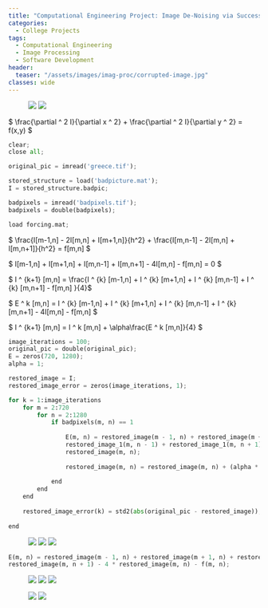 ```yaml
---
title: "Computational Engineering Project: Image De-Noising via Successive Overrelaxation"
categories:
  - College Projects
tags:
  - Computational Engineering
  - Image Processing
  - Software Development
header:
  teaser: "/assets/images/imag-proc/corrupted-image.jpg"
classes: wide
---
```


<figure class="half">
    <img src="/assets/images/imag-proc/original-image.jpg">
    <img src="/assets/images/imag-proc/corrupted-image.jpg">
</figure>

$ \frac{\partial ^ 2 I}{\partial x ^ 2} + \frac{\partial ^ 2 I}{\partial y ^ 2} = f(x,y) $

~~~py
clear;
close all;

original_pic = imread('greece.tif');

stored_structure = load('badpicture.mat');
I = stored_structure.badpic;

badpixels = imread('badpixels.tif');
badpixels = double(badpixels);

load forcing.mat;
~~~

$ \frac{I[m-1,n] - 2I[m,n] + I[m+1,n]}{h^2} + \frac{I[m,n-1] - 2I[m,n] + I[m,n+1]}{h^2} = f[m,n] $

$ I[m-1,n] + I[m+1,n] + I[m,n-1] + I[m,n+1] - 4I[m,n] - f[m,n] = 0 $

$ I ^ {k+1} [m,n] = \frac{I ^ {k} [m-1,n] + I ^ {k} [m+1,n] + I ^ {k} [m,n-1] + I ^ {k} [m,n+1] - f[m,n] }{4}$

$ E ^ k [m,n] = I ^ {k} [m-1,n] + I ^ {k} [m+1,n] + I ^ {k} [m,n-1] + I ^ {k} [m,n+1] - 4I[m,n] - f[m,n] $

$ I ^ {k+1} [m,n] = I ^ k [m,n] + \alpha\frac{E ^ k [m,n]}{4} $

~~~py
image_iterations = 100;
original_pic = double(original_pic);
E = zeros(720, 1280);
alpha = 1;
~~~

~~~py
restored_image = I;
restored_image_error = zeros(image_iterations, 1);
~~~

~~~py
for k = 1:image_iterations   
    for m = 2:720
        for n = 2:1280
            if badpixels(m, n) == 1
            
                E(m, n) = restored_image(m - 1, n) + restored_image(m + 1, n) +...
                restored_image_1(m, n - 1) + restored_image_1(m, n + 1) - 4 *...
                restored_image(m, n);
                
                restored_image(m, n) = restored_image(m, n) + (alpha * (E(m, n) / 4));
                
            end
        end
    end
    
    restored_image_error(k) = std2(abs(original_pic - restored_image));
    
end
~~~

<figure class="third">
    <img src="/assets/images/imag-proc/restored-image-100.jpg">
    <img src="/assets/images/imag-proc/restored-image-400.jpg">
    <img src="/assets/images/imag-proc/restored-image-800.jpg">
</figure>

~~~py           
E(m, n) = restored_image(m - 1, n) + restored_image(m + 1, n) + restored_image(m, n - 1) + ...
restored_image(m, n + 1) - 4 * restored_image(m, n) - f(m, n);
~~~

<figure class="third">
    <img src="/assets/images/imag-proc/restored-image-100-ff.jpg">
    <img src="/assets/images/imag-proc/restored-image-400-ff.jpg">
    <img src="/assets/images/imag-proc/restored-image-800-ff.jpg">
</figure>

<figure class="half">
    <img src="/assets/images/imag-proc/restored-image-2000.jpg">
    <img src="/assets/images/imag-proc/restored-image-2000-ff.jpg">
</figure>

<figure>
  <img src="/assets/images/imag-proc/results.jpg" alt=""> 
</figure>

